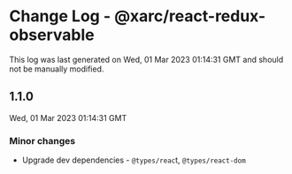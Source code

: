 # Change Log - @xarc/react-redux-observable

This log was last generated on Wed, 01 Mar 2023 01:14:31 GMT and should not be manually modified.

## 1.1.0
Wed, 01 Mar 2023 01:14:31 GMT

### Minor changes

- Upgrade dev dependencies - `@types/reac`t, `@types/react-dom`

